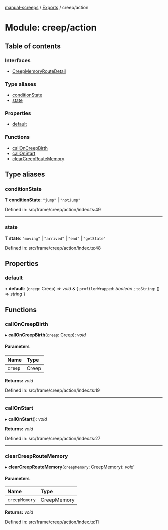 [manual-screeps](../README.md) / [Exports](../modules.md) / creep/action

# Module: creep/action

## Table of contents

### Interfaces

- [CreepMemoryRouteDetail](../interfaces/creep_action.creepmemoryroutedetail.md)

### Type aliases

- [conditionState](creep_action.md#conditionstate)
- [state](creep_action.md#state)

### Properties

- [default](creep_action.md#default)

### Functions

- [callOnCreepBirth](creep_action.md#calloncreepbirth)
- [callOnStart](creep_action.md#callonstart)
- [clearCreepRouteMemory](creep_action.md#clearcreeproutememory)

## Type aliases

### conditionState

Ƭ **conditionState**: ``"jump"`` \| ``"notJump"``

Defined in: src/frame/creep/action/index.ts:49

___

### state

Ƭ **state**: ``"moving"`` \| ``"arrived"`` \| ``"end"`` \| ``"getState"``

Defined in: src/frame/creep/action/index.ts:48

## Properties

### default

• **default**: (`creep`: Creep) => *void* & { `profilerWrapped`: *boolean* ; `toString`: () => *string*  }

## Functions

### callOnCreepBirth

▸ **callOnCreepBirth**(`creep`: Creep): *void*

#### Parameters

| Name | Type |
| :------ | :------ |
| `creep` | Creep |

**Returns:** *void*

Defined in: src/frame/creep/action/index.ts:19

___

### callOnStart

▸ **callOnStart**(): *void*

**Returns:** *void*

Defined in: src/frame/creep/action/index.ts:27

___

### clearCreepRouteMemory

▸ **clearCreepRouteMemory**(`creepMemory`: CreepMemory): *void*

#### Parameters

| Name | Type |
| :------ | :------ |
| `creepMemory` | CreepMemory |

**Returns:** *void*

Defined in: src/frame/creep/action/index.ts:11
